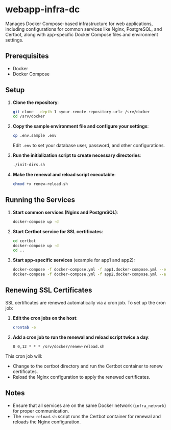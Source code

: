 # webapp-infra-dc

Manages Docker Compose-based infrastructure for web applications, including configurations for common services like Nginx, PostgreSQL, and Certbot, along with app-specific Docker Compose files and environment settings.

## Prerequisites

- Docker
- Docker Compose

## Setup

1. **Clone the repository**:

   ```sh
   git clone --depth 1 <your-remote-repository-url> /srv/docker
   cd /srv/docker
   ```

2. **Copy the sample environment file and configure your settings**:

   ```sh
   cp .env.sample .env
   ```

   Edit `.env` to set your database user, password, and other configurations.

3. **Run the initialization script to create necessary directories**:

   ```sh
   ./init-dirs.sh
   ```

4. **Make the renewal and reload script executable**:

   ```sh
   chmod +x renew-reload.sh
   ```

## Running the Services

1. **Start common services (Nginx and PostgreSQL)**:

   ```sh
   docker-compose up -d
   ```

2. **Start Certbot service for SSL certificates**:

   ```sh
   cd certbot
   docker-compose up -d
   cd ..
   ```

3. **Start app-specific services** (example for app1 and app2):

   ```sh
   docker-compose -f docker-compose.yml -f app1.docker-compose.yml --env-file .env --env-file app1.env up -d
   docker-compose -f docker-compose.yml -f app2.docker-compose.yml --env-file .env --env-file app2.env up -d
   ```

## Renewing SSL Certificates

SSL certificates are renewed automatically via a cron job. To set up the cron job:

1. **Edit the cron jobs on the host**:

   ```sh
   crontab -e
   ```

2. **Add a cron job to run the renewal and reload script twice a day**:

   ```cron
   0 0,12 * * * /srv/docker/renew-reload.sh
   ```

This cron job will:

- Change to the certbot directory and run the Certbot container to renew certificates.
- Reload the Nginx configuration to apply the renewed certificates.

## Notes

- Ensure that all services are on the same Docker network (`infra_network`) for proper communication.
- The `renew-reload.sh` script runs the Certbot container for renewal and reloads the Nginx configuration.

